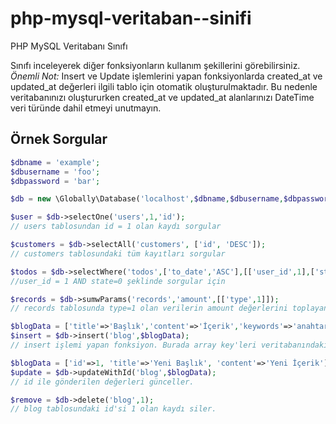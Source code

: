 # php-mysql-veritaban--sinifi
PHP MySQL Veritabanı Sınıfı

Sınıfı inceleyerek diğer fonksiyonların kullanım şekillerini görebilirsiniz.
*Önemli Not:* Insert ve Update işlemlerini yapan fonksiyonlarda created_at ve updated_at değerleri ilgili tablo için otomatik oluşturulmaktadır. Bu nedenle veritabanınızı oluştururken created_at ve updated_at alanlarınızı DateTime veri türünde dahil etmeyi unutmayın.

## Örnek Sorgular

```php
$dbname = 'example';
$dbusername = 'foo';
$dbpassword = 'bar';

$db = new \Globally\Database('localhost',$dbname,$dbusername,$dbpassword);

$user = $db->selectOne('users',1,'id');
// users tablosundan id = 1 olan kaydı sorgular

$customers = $db->selectAll('customers', ['id', 'DESC']);
// customers tablosundaki tüm kayıtları sorgular

$todos = $db->selectWhere('todos',['to_date','ASC'],[['user_id',1],['state','0']]);
//user_id = 1 AND state=0 şeklinde sorgular için

$records = $db->sumwParams('records','amount',[['type',1]]);
// records tablosunda type=1 olan verilerin amount değerlerini toplayan sorgu

$blogData = ['title'=>'Başlık','content'=>'İçerik','keywords'=>'anahtar,kelime'];
$insert = $db->insert('blog',$blogData);
// insert işlemi yapan fonksiyon. Burada array key'leri veritabanındaki sütun isimleriyle eşleşmelidir

$blogData = ['id'=>1, 'title'=>'Yeni Başlık', 'content'=>'Yeni İçerik'];
$update = $db->updateWithId('blog',$blogData);
// id ile gönderilen değerleri günceller.

$remove = $db->delete('blog',1);
// blog tablosundaki id'si 1 olan kaydı siler.
```
